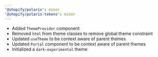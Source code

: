 ```yaml
---
'@shopify/polaris': minor
'@shopify/polaris-tokens': minor
---
```


- Added `ThemeProvider` component
- Removed `html` from theme classes to remove global theme constraint
- Updated `useTheme` to be context aware of parent themes
- Updated `Portal` component to be context aware of parent themes
- Initialized a `dark-experimental` theme
